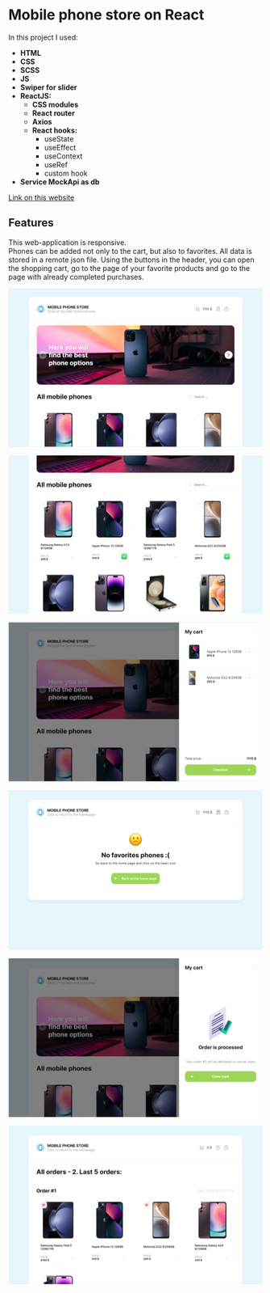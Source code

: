 # Mobile phone store on React
In this project I used:
* __HTML__
* __CSS__
* __SCSS__
* __JS__
* __Swiper for slider__
* __ReactJS:__
    * __CSS modules__
    * __React router__
    * __Axios__
    * __React hooks:__
        * useState
        * useEffect
        * useContext
        * useRef
        * custom hook
* __Service MockApi as db__

[Link on this website](https://k-a-webdev.github.io/React-mobilePhone-store/)

## Features
This web-application is responsive. \
Phones can be added not only to the cart, but also to favorites. All data is stored in a remote json file.
Using the buttons in the header, you can open the shopping cart, go to the page of your favorite products and go to the page with already completed purchases.

![Preview photo](public/img/previews/Preview_1.png)

![Preview photo](public/img/previews/Preview_2.png)

![Preview photo](public/img/previews/Preview_3.png)

![Preview photo](public/img/previews/Preview_4.png)

![Preview photo](public/img/previews/Preview_5.png)

![Preview photo](public/img/previews/Preview_6.png)